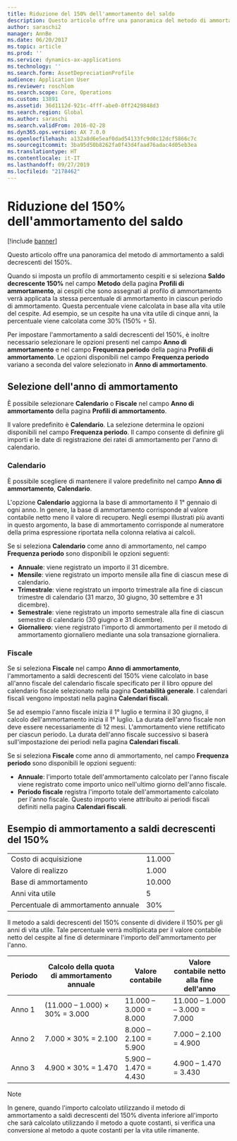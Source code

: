 ```yaml
---
title: Riduzione del 150% dell'ammortamento del saldo
description: Questo articolo offre una panoramica del metodo di ammortamento a saldi decrescenti del 150%.
author: saraschi2
manager: AnnBe
ms.date: 06/20/2017
ms.topic: article
ms.prod: ''
ms.service: dynamics-ax-applications
ms.technology: ''
ms.search.form: AssetDepreciationProfile
audience: Application User
ms.reviewer: roschlom
ms.search.scope: Core, Operations
ms.custom: 13891
ms.assetid: 36d1112d-921c-4fff-abe0-0ff2429848d3
ms.search.region: Global
ms.author: saraschi
ms.search.validFrom: 2016-02-28
ms.dyn365.ops.version: AX 7.0.0
ms.openlocfilehash: a132a8d6e5eaf0dad54133fc9d0c12dcf5866c7c
ms.sourcegitcommit: 3ba95d50b8262fa0f43d4faad76adac4d05eb3ea
ms.translationtype: HT
ms.contentlocale: it-IT
ms.lasthandoff: 09/27/2019
ms.locfileid: "2178462"
---
```

# <a name="150-percent-reducing-balance-depreciation"></a>Riduzione del 150% dell'ammortamento del saldo

[!include [banner](../includes/banner.md)]

Questo articolo offre una panoramica del metodo di ammortamento a saldi decrescenti del 150%.

Quando si imposta un profilo di ammortamento cespiti e si seleziona **Saldo decrescente 150%** nel campo **Metodo** della pagina **Profili di ammortamento**, ai cespiti che sono assegnati al profilo di ammortamento verrà applicata la stessa percentuale di ammortamento in ciascun periodo di ammortamento. Questa percentuale viene calcolata in base alla vita utile del cespite. Ad esempio, se un cespite ha una vita utile di cinque anni, la percentuale viene calcolata come 30% (150% ÷ 5). 

Per impostare l'ammortamento a saldi decrescenti del 150%, è inoltre necessario selezionare le opzioni presenti nel campo **Anno di ammortamento** e nel campo **Frequenza periodo** della pagina **Profili di ammortamento**. Le opzioni disponibili nel campo **Frequenza periodo** variano a seconda del valore selezionato in **Anno di ammortamento**.

## <a name="selection-of-depreciation-year"></a>Selezione dell'anno di ammortamento
È possibile selezionare **Calendario** o **Fiscale** nel campo **Anno di ammortamento** della pagina **Profili di ammortamento**. 

Il valore predefinito è **Calendario**. La selezione determina le opzioni disponibili nel campo **Frequenza periodo**. Il campo consente di definire gli importi e le date di registrazione dei ratei di ammortamento per l'anno di calendario.

### <a name="calendar"></a>Calendario

È possibile scegliere di mantenere il valore predefinito nel campo **Anno di ammortamento**, **Calendario**. 

L'opzione **Calendario** aggiorna la base di ammortamento il 1° gennaio di ogni anno. In genere, la base di ammortamento corrisponde al valore contabile netto meno il valore di recupero. Negli esempi illustrati più avanti in questo argomento, la base di ammortamento corrisponde al numeratore della prima espressione riportata nella colonna relativa ai calcoli. 

Se si seleziona **Calendario** come anno di ammortamento, nel campo **Frequenza periodo** sono disponibili le opzioni seguenti:

-   **Annuale**: viene registrato un importo il 31 dicembre.
-   **Mensile**: viene registrato un importo mensile alla fine di ciascun mese di calendario.
-   **Trimestrale**: viene registrato un importo trimestrale alla fine di ciascun trimestre di calendario (31 marzo, 30 giugno, 30 settembre e 31 dicembre).
-   **Semestrale**: viene registrato un importo semestrale alla fine di ciascun semestre di calendario (30 giugno e 31 dicembre).
-   **Giornaliero**: viene registrato l'importo di ammortamento per il metodo di ammortamento giornaliero mediante una sola transazione giornaliera.

### <a name="fiscal"></a>Fiscale

Se si seleziona **Fiscale** nel campo **Anno di ammortamento**, l'ammortamento a saldi decrescenti del 150% viene calcolato in base all'anno fiscale del calendario fiscale specificato per il libro oppure del calendario fiscale selezionato nella pagina **Contabilità generale**. I calendari fiscali vengono impostati nella pagina **Calendari fiscali**. 

Se ad esempio l'anno fiscale inizia il 1° luglio e termina il 30 giugno, il calcolo dell'ammortamento inizia il 1° luglio. La durata dell'anno fiscale non deve essere necessariamente di 12 mesi. L'ammortamento viene rettificato per ciascun periodo. La durata dell'anno fiscale successivo si baserà sull'impostazione dei periodi nella pagina **Calendari fiscali**. 

Se si seleziona **Fiscale** come anno di ammortamento, nel campo **Frequenza periodo** sono disponibili le opzioni seguenti:

-   **Annuale**: l'importo totale dell'ammortamento calcolato per l'anno fiscale viene registrato come importo unico nell'ultimo giorno dell'anno fiscale.
-   **Periodo fiscale** registra l'importo totale dell'ammortamento calcolato per l'anno fiscale. Questo importo viene attribuito ai periodi fiscali definiti nella pagina **Calendari fiscali**.

## <a name="example-of-150-reducing-balance-depreciation"></a>Esempio di ammortamento a saldi decrescenti del 150%

|                                |        |
|--------------------------------|--------|
| Costo di acquisizione               | 11.000 |
| Valore di realizzo                  | 1.000  |
| Base di ammortamento              | 10.000 |
| Anni vita utile             | 5      |
| Percentuale di ammortamento annuale | 30%    |

Il metodo a saldi decrescenti del 150% consente di dividere il 150% per gli anni di vita utile. Tale percentuale verrà moltiplicata per il valore contabile netto del cespite al fine di determinare l'importo dell'ammortamento per l'anno.

| Periodo | Calcolo della quota di ammortamento annuale | Valore contabile             | Valore contabile netto alla fine dell'anno |
|--------|-----------------------------------------------|------------------------|---------------------------------------|
| Anno 1 | (11.000 – 1.000) × 30% = 3.000                | 11.000 – 3.000 = 8.000 | 11.000 – 1.000 – 3.000 = 7.000        |
| Anno 2 | 7.000 × 30% = 2.100                           | 8.000 – 2.100 = 5.900  | 7.000 – 2.100 = 4.900                 |
| Anno 3 | 4.900 × 30% = 1.470                           | 5.900 – 1.470 = 4.430  | 4.900 – 1.470 = 3.430                 |

> [!NOTE]
> In genere, quando l'importo calcolato utilizzando il metodo di ammortamento a saldi decrescenti del 150% diventa inferiore all'importo che sarà calcolato utilizzando il metodo a quote costanti, si verifica una conversione al metodo a quote costanti per la vita utile rimanente.



